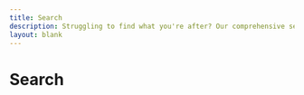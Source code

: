```yaml
---
title: Search
description: Struggling to find what you're after? Our comprehensive search covers every aspect from guides to methods
layout: blank
---
```


# Search

<Search />
